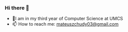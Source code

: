 ### Hi there 👋

- 🔭I am in my third year of Computer Science at UMCS
- 📫 How to reach me: mateuszchudy03@gmail.com

